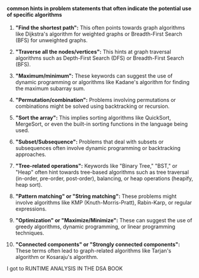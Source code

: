 #### common hints in problem statements that often indicate the potential use of specific algorithms

1. **"Find the shortest path":** This often points towards graph algorithms like Dijkstra's algorithm for weighted graphs or Breadth-First Search (BFS) for unweighted graphs.

2. **"Traverse all the nodes/vertices":** This hints at graph traversal algorithms such as Depth-First Search (DFS) or Breadth-First Search (BFS).

3. **"Maximum/minimum":** These keywords can suggest the use of dynamic programming or algorithms like Kadane's algorithm for finding the maximum subarray sum.

4. **"Permutation/combination":** Problems involving permutations or combinations might be solved using backtracking or recursion.

5. **"Sort the array":** This implies sorting algorithms like QuickSort, MergeSort, or even the built-in sorting functions in the language being used.

6. **"Subset/Subsequence":** Problems that deal with subsets or subsequences often involve dynamic programming or backtracking approaches.

7. **"Tree-related operations":** Keywords like "Binary Tree," "BST," or "Heap" often hint towards tree-based algorithms such as tree traversal (in-order, pre-order, post-order), balancing, or heap operations (heapify, heap sort).

8. **"Pattern matching" or "String matching":** These problems might involve algorithms like KMP (Knuth-Morris-Pratt), Rabin-Karp, or regular expressions.

9. **"Optimization" or "Maximize/Minimize":** These can suggest the use of greedy algorithms, dynamic programming, or linear programming techniques.

10. **"Connected components" or "Strongly connected components":** These terms often lead to graph-related algorithms like Tarjan's algorithm or Kosaraju's algorithm. 

I got to RUNTIME ANALYSIS IN THE DSA BOOK